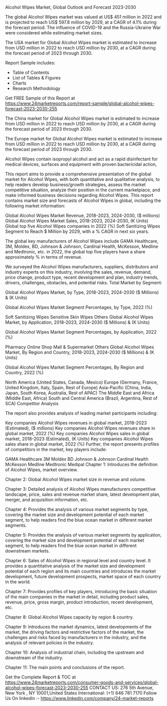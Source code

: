 Alcohol Wipes Market, Global Outlook and Forecast 2023-2030

The global Alcohol Wipes market was valued at US$ 451 million in 2022 and is projected to reach US$ 597.8 million by 2029, at a CAGR of 4.1% during the forecast period. The influence of COVID-19 and the Russia-Ukraine War were considered while estimating market sizes.

The USA market for Global Alcohol Wipes market is estimated to increase from USD million in 2022 to reach USD million by 2030, at a CAGR during the forecast period of 2023 through 2030.

Report Sample includes:
- Table of Contents
- List of Tables & Figures
- Charts
- Research Methodology

Get FREE Sample of this Report at https://www.24marketreports.com/report-sample/global-alcohol-wipes-forecast-2023-2030-255

The China market for Global Alcohol Wipes market is estimated to increase from USD million in 2022 to reach USD million by 2030, at a CAGR during the forecast period of 2023 through 2030.

The Europe market for Global Alcohol Wipes market is estimated to increase from USD million in 2022 to reach USD million by 2030, at a CAGR during the forecast period of 2023 through 2030.

Alcohol Wipes contain isopropyl alcohol and act as a rapid disinfectant for medical devices, surfaces and equipment with proven bactericidal action,

This report aims to provide a comprehensive presentation of the global market for Alcohol Wipes, with both quantitative and qualitative analysis, to help readers develop business/growth strategies, assess the market competitive situation, analyze their position in the current marketplace, and make informed business decisions regarding Alcohol Wipes. This report contains market size and forecasts of Alcohol Wipes in global, including the following market information:

Global Alcohol Wipes Market Revenue, 2018-2023, 2024-2030, ($ millions)
Global Alcohol Wipes Market Sales, 2018-2023, 2024-2030, (K Units)
Global top five Alcohol Wipes companies in 2022 (%)
Soft Sanitizing Wipes Segment to Reach $ Million by 2029, with a % CAGR in next six years.

The global key manufacturers of Alcohol Wipes include GAMA Healthcare, 3M, Moldex, BD, Johnson & Johnson, Cardinal Health, McKesson, Medline and Medtronic, etc. in 2022, the global top five players have a share approximately % in terms of revenue.

We surveyed the Alcohol Wipes manufacturers, suppliers, distributors and industry experts on this industry, involving the sales, revenue, demand, price change, product type, recent development and plan, industry trends, drivers, challenges, obstacles, and potential risks. Total Market by Segment:

Global Alcohol Wipes Market, by Type, 2018-2023, 2024-2030 ($ Millions) & (K Units)

Global Alcohol Wipes Market Segment Percentages, by Type, 2022 (%)

Soft Sanitizing Wipes
Sensitive Skin Wipes
Others
Global Alcohol Wipes Market, by Application, 2018-2023, 2024-2030 ($ Millions) & (K Units)

Global Alcohol Wipes Market Segment Percentages, by Application, 2022 (%)

Pharmacy
Online Shop
Mall & Supermarket
Others
Global Alcohol Wipes Market, By Region and Country, 2018-2023, 2024-2030 ($ Millions) & (K Units)

Global Alcohol Wipes Market Segment Percentages, By Region and Country, 2022 (%)

North America (United States, Canada, Mexico)
Europe (Germany, France, United Kingdom, Italy, Spain, Rest of Europe)
Asia-Pacific (China, India, Japan, South Korea, Australia, Rest of APAC)
The Middle East and Africa (Middle East, Africa)
South and Central America (Brazil, Argentina, Rest of SCA)
Competitor Analysis

The report also provides analysis of leading market participants including:

Key companies Alcohol Wipes revenues in global market, 2018-2023 (Estimated), ($ millions)
Key companies Alcohol Wipes revenues share in global market, 2022 (%)
Key companies Alcohol Wipes sales in global market, 2018-2023 (Estimated), (K Units)
Key companies Alcohol Wipes sales share in global market, 2022 (%)
Further, the report presents profiles of competitors in the market, key players include:

GAMA Healthcare
3M
Moldex
BD
Johnson & Johnson
Cardinal Health
McKesson
Medline
Medtronic
Medipal
Chapter 1: Introduces the definition of Alcohol Wipes, market overview.

Chapter 2: Global Alcohol Wipes market size in revenue and volume.

Chapter 3: Detailed analysis of Alcohol Wipes manufacturers competitive landscape, price, sales and revenue market share, latest development plan, merger, and acquisition information, etc.

Chapter 4: Provides the analysis of various market segments by type, covering the market size and development potential of each market segment, to help readers find the blue ocean market in different market segments.

Chapter 5: Provides the analysis of various market segments by application, covering the market size and development potential of each market segment, to help readers find the blue ocean market in different downstream markets.

Chapter 6: Sales of Alcohol Wipes in regional level and country level. It provides a quantitative analysis of the market size and development potential of each region and its main countries and introduces the market development, future development prospects, market space of each country in the world.

Chapter 7: Provides profiles of key players, introducing the basic situation of the main companies in the market in detail, including product sales, revenue, price, gross margin, product introduction, recent development, etc.

Chapter 8: Global Alcohol Wipes capacity by region & country.

Chapter 9: Introduces the market dynamics, latest developments of the market, the driving factors and restrictive factors of the market, the challenges and risks faced by manufacturers in the industry, and the analysis of relevant policies in the industry.

Chapter 10: Analysis of industrial chain, including the upstream and downstream of the industry.

Chapter 11: The main points and conclusions of the report.

Get the Complete Report & TOC at https://www.24marketreports.com/consumer-goods-and-services/global-alcohol-wipes-forecast-2023-2030-255
CONTACT US:
276 5th Avenue, New York , NY 10001,United States
International: (+1) 646 781 7170
Follow Us On linkedin :- https://www.linkedin.com/company/24-market-reports
